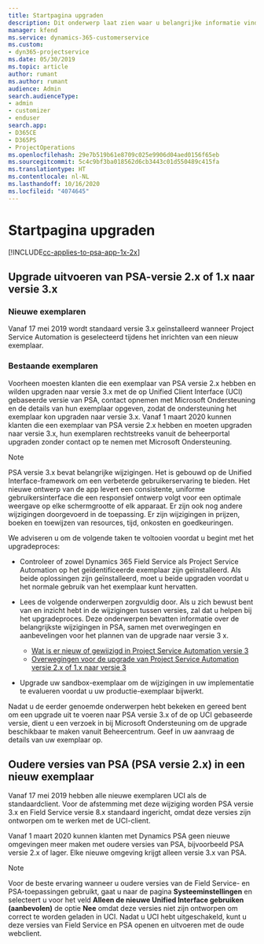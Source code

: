```yaml
---
title: Startpagina upgraden
description: Dit onderwerp laat zien waar u belangrijke informatie vindt over de nieuwe en gewijzigde functies in Dynamics 365 Project Service Automation en het proces voor het upgraden naar de nieuwste versie.
manager: kfend
ms.service: dynamics-365-customerservice
ms.custom:
- dyn365-projectservice
ms.date: 05/30/2019
ms.topic: article
author: rumant
ms.author: rumant
audience: Admin
search.audienceType:
- admin
- customizer
- enduser
search.app:
- D365CE
- D365PS
- ProjectOperations
ms.openlocfilehash: 29e7b519b61e8709c025e9906d04aed0156f65eb
ms.sourcegitcommit: 5c4c9bf3ba018562d6cb3443c01d550489c415fa
ms.translationtype: HT
ms.contentlocale: nl-NL
ms.lasthandoff: 10/16/2020
ms.locfileid: "4074645"
---
```

# <a name="upgrade-home-page"></a>Startpagina upgraden

[!INCLUDE[cc-applies-to-psa-app-1x-2x](../includes/cc-applies-to-psa-app-1x-2x.md)]

## <a name="upgrade-from-psa-version-2x-or-1x-to-version-3x"></a>Upgrade uitvoeren van PSA-versie 2.x of 1.x naar versie 3.x

### <a name="new-instances"></a>Nieuwe exemplaren

Vanaf 17 mei 2019 wordt standaard versie 3.x geïnstalleerd wanneer Project Service Automation is geselecteerd tijdens het inrichten van een nieuw exemplaar.

### <a name="existing-instances"></a>Bestaande exemplaren

Voorheen moesten klanten die een exemplaar van PSA versie 2.x hebben en wilden upgraden naar versie 3.x met de op Unified Client Interface (UCI) gebaseerde versie van PSA, contact opnemen met Microsoft Ondersteuning en de details van hun exemplaar opgeven, zodat de ondersteuning het exemplaar kon upgraden naar versie 3.x. Vanaf 1 maart 2020 kunnen klanten die een exemplaar van PSA versie 2.x hebben en moeten upgraden naar versie 3.x, hun exemplaren rechtstreeks vanuit de beheerportal upgraden zonder contact op te nemen met Microsoft Ondersteuning.  

> [!NOTE]
> PSA versie 3.x bevat belangrijke wijzigingen. Het is gebouwd op de Unified Interface-framework om een verbeterde gebruikerservaring te bieden. Het nieuwe ontwerp van de app levert een consistente, uniforme gebruikersinterface die een responsief ontwerp volgt voor een optimale weergave op elke schermgrootte of elk apparaat. Er zijn ook nog andere wijzigingen doorgevoerd in de toepassing. Er zijn wijzigingen in prijzen, boeken en toewijzen van resources, tijd, onkosten en goedkeuringen.

We adviseren u om de volgende taken te voltooien voordat u begint met het upgradeproces:

- Controleer of zowel Dynamics 365 Field Service als Project Service Automation op het geïdentificeerde exemplaar zijn geïnstalleerd. Als beide oplossingen zijn geïnstalleerd, moet u beide upgraden voordat u het normale gebruik van het exemplaar kunt hervatten.
- Lees de volgende onderwerpen zorgvuldig door. Als u zich bewust bent van en inzicht hebt in de wijzigingen tussen versies, zal dat u helpen bij het upgradeproces. Deze onderwerpen bevatten informatie over de belangrijkste wijzigingen in PSA, samen met overwegingen en aanbevelingen voor het plannen van de upgrade naar versie 3 x.

    - [Wat is er nieuw of gewijzigd in Project Service Automation versie 3](whats-new-changed-v3.md)
    - [Overwegingen voor de upgrade van Project Service Automation versie 2.x of 1.x naar versie 3](upgrade-v3.md)

- Upgrade uw sandbox-exemplaar om de wijzigingen in uw implementatie te evalueren voordat u uw productie-exemplaar bijwerkt.

Nadat u de eerder genoemde onderwerpen hebt bekeken en gereed bent om een upgrade uit te voeren naar PSA versie 3.x of de op UCI gebaseerde versie, dient u een verzoek in bij Microsoft Ondersteuning om de upgrade beschikbaar te maken vanuit Beheercentrum. Geef in uw aanvraag de details van uw exemplaar op.

## <a name="older-versions-of-psa-psa-version-2x-in-a-newly-created-instance"></a>Oudere versies van PSA (PSA versie 2.x) in een nieuw exemplaar

Vanaf 17 mei 2019 hebben alle nieuwe exemplaren UCI als de standaardclient. Voor de afstemming met deze wijziging worden PSA versie 3.x en Field Service versie 8.x standaard ingericht, omdat deze versies zijn ontworpen om te werken met de UCI-client.

Vanaf 1 maart 2020 kunnen klanten met Dynamics PSA geen nieuwe omgevingen meer maken met oudere versies van PSA, bijvoorbeeld PSA versie 2.x of lager. Elke nieuwe omgeving krijgt alleen versie 3.x van PSA.

> [!NOTE]
> Voor de beste ervaring wanneer u oudere versies van de Field Service- en PSA-toepassingen gebruikt, gaat u naar de pagina **Systeeminstellingen** en selecteert u voor het veld **Alleen de nieuwe Unified Interface gebruiken (aanbevolen)** de optie **Nee** omdat deze versies niet zijn ontworpen om correct te worden geladen in UCI. Nadat u UCI hebt uitgeschakeld, kunt u deze versies van Field Service en PSA openen en uitvoeren met de oude webclient. 

